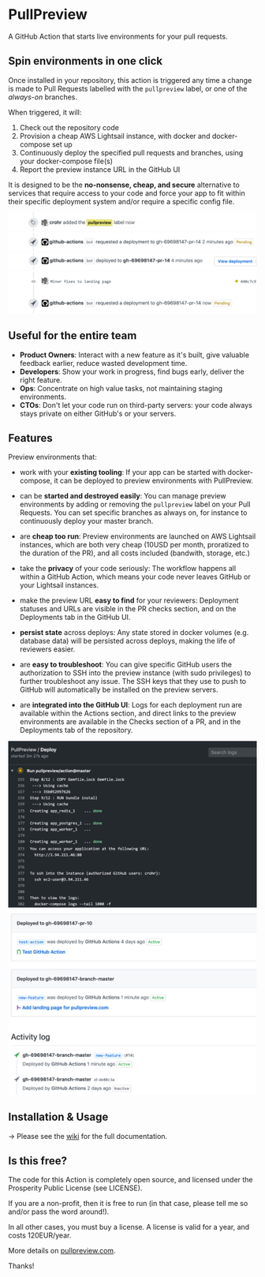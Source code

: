 # PullPreview

A GitHub Action that starts live environments for your pull requests.

## Spin environments in one click

Once installed in your repository, this action is triggered any time a change
is made to Pull Requests labelled with the `pullpreview` label, or one of the
*always-on* branches.

When triggered, it will:

1. Check out the repository code
2. Provision a cheap AWS Lightsail instance, with docker and docker-compose set up
3. Continuously deploy the specified pull requests and branches, using your docker-compose file(s)
4. Report the preview instance URL in the GitHub UI

It is designed to be the **no-nonsense, cheap, and secure** alternative to
services that require access to your code and force your app to fit within
their specific deployment system and/or require a specific config file.

<img src="img/2-add-label.png">
<img src="img/3-deploy-starts.png">
<img src="img/5-view-deployment.png">
<img src="img/6-deploy-next-commit-pending.png">

## Useful for the entire team

* **Product Owners**: Interact with a new feature as it's built, give valuable feedback earlier, reduce wasted development time.
* **Developers**: Show your work in progress, find bugs early, deliver the right feature.
* **Ops**: Concentrate on high value tasks, not maintaining staging environments.
* **CTOs**: Don't let your code run on third-party servers: your code always stays private on either GitHub's or your servers.

## Features

Preview environments that:

* work with your **existing tooling**: If your app can be started with
  docker-compose, it can be deployed to preview environments with PullPreview.

* can be **started and destroyed easily**: You can manage preview environments
  by adding or removing the `pullpreview` label on your Pull Requests. You can
set specific branches as always on, for instance to continuously deploy your
master branch.

* are **cheap too run**: Preview environments are launched on AWS Lightsail
  instances, which are both very cheap (10USD per month, proratized to the
duration of the PR), and all costs included (bandwith, storage, etc.)

* take the **privacy** of your code seriously: The workflow happens all within
  a GitHub Action, which means your code never leaves GitHub or your Lightsail
instances.

* make the preview URL **easy to find** for your reviewers: Deployment statuses
  and URLs are visible in the PR checks section, and on the Deployments tab in
the GitHub UI.

* **persist state** across deploys: Any state stored in docker volumes (e.g.
  database data) will be persisted across deploys, making the life of reviewers
easier.

* are **easy to troubleshoot**: You can give specific GitHub users the
  authorization to SSH into the preview instance (with sudo privileges) to
further troubleshoot any issue. The SSH keys that they use to push to GitHub
will automatically be installed on the preview servers.

* are **integrated into the GitHub UI**: Logs for each deployment run are
  available within the Actions section, and direct links to the preview
environments are available in the Checks section of a PR, and in the
Deployments tab of the repository.

<img src="img/4-view-logs.png" />
<img src="img/8-list-deployments.png" />

## Installation & Usage

&rarr; Please see the [wiki](https://github.com/pullpreview/action/wiki) for the full documentation.

## Is this free?

The code for this Action is completely open source, and licensed under the
Prosperity Public License (see LICENSE).

If you are a non-profit, then it is free to run (in that case, please tell me
so and/or pass the word around!).

In all other cases, you must buy a license. A license is valid for a year, and
costs 120EUR/year.

More details on [pullpreview.com](https://pullpreview.com).

Thanks!
